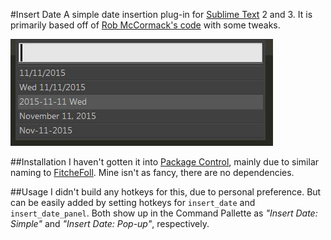 #Insert Date
A simple date insertion plug-in for [Sublime Text][st] 2 and 3. It is primarily based off of [Rob McCormack's code][rmcc] with some tweaks.

![Screenshot of the pop up](screenshot.jpg)

##Installation
I haven't gotten it into [Package Control][pc], mainly due to similar naming to [FitcheFoll][ff]. Mine isn't as fancy, there are no dependencies.

##Usage
I didn't build any hotkeys for this, due to personal preference. But can be easily added by setting hotkeys for `insert_date` and `insert_date_panel`. Both show up in the Command Pallette as _"Insert Date: Simple"_ and _"Insert Date: Pop-up"_, respectively.


[st]: http://www.sublimetext.com
[rmcc]: https://www.sublimetext.com/forum/viewtopic.php?f=2&t=13342
[pc]: https://packagecontrol.io/
[ff]: https://github.com/FichteFoll/InsertDate
